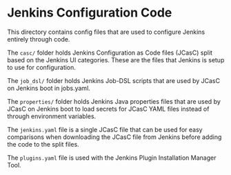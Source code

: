# Jenkins Configuration Code
This directory contains config files that are used to configure Jenkins entirely through code.

The `casc/` folder holds Jenkins Configuration as Code files (JCasC) split based on the Jenkins UI categories. These are the files that Jenkins is setup to use for configuration.

The `job_dsl/` folder holds Jenkins Job-DSL scripts that are used by JCasC on Jenkins boot in jobs.yaml.

The `properties/` folder holds Jenkins Java properties files that are used by JCasC on Jenkins boot to load secrets for JCasC YAML files instead of through environment variables.

The `jenkins.yaml` file is a single JCasC file that can be used for easy comparisons when downloading the JCasC file from Jenkins before adding the code to the split files.

The `plugins.yaml` file is used with the Jenkins Plugin Installation Manager Tool.
